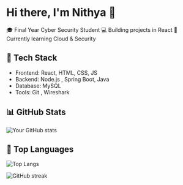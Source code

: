 # Hi there, I'm Nithya 👋  

🎓 Final Year Cyber Security Student
💻 Building projects in React
🌱 Currently learning Cloud & Security  

## 🚀 Tech Stack
- Frontend: React, HTML, CSS, JS  
- Backend: Node.js , Spring Boot, Java  
- Database: MySQL  
- Tools: Git , Wireshark 

## 📊 GitHub Stats
![Your GitHub stats](https://github-readme-stats.vercel.app/api?username=YourUserName&show_icons=true&theme=radical)

## 🌟 Top Languages
![Top Langs](https://github-readme-stats.vercel.app/api/top-langs/?username=YourUserName&layout=compact&theme=radical)


![GitHub streak](https://streak-stats.demolab.com/?user=YourUserName&theme=radical)
